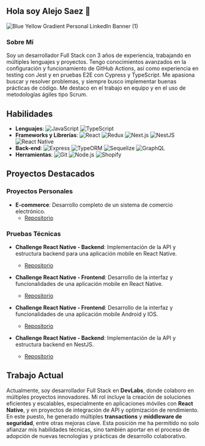 ## Hola soy Alejo Saez 👋

![Blue   Yellow Gradient Personal LinkedIn Banner (1)](https://github.com/user-attachments/assets/b5b132b7-0f59-4121-8850-fd26bb9dfa35)


### Sobre Mí
Soy un desarrollador Full Stack con 3 años de experiencia, trabajando en múltiples lenguajes y proyectos. Tengo conocimientos avanzados en la configuración y funcionamiento de GitHub Actions, así como experiencia en testing con Jest y en pruebas E2E con Cypress y TypeScript. Me apasiona buscar y resolver problemas, y siempre busco implementar buenas prácticas de código. Me destaco en el trabajo en equipo y en el uso de metodologías ágiles tipo Scrum.



## Habilidades
- **Lenguajes**: ![JavaScript](https://img.shields.io/badge/-JavaScript-yellow) ![TypeScript](https://img.shields.io/badge/-TypeScript-blue)
- **Frameworks y Librerías**: ![React](https://img.shields.io/badge/-React-blue) ![Redux](https://img.shields.io/badge/-Redux-purple) ![Next.js](https://img.shields.io/badge/-Next.js-black) ![NestJS](https://img.shields.io/badge/-NestJS-red) ![React Native](https://img.shields.io/badge/-React%20Native-blue)
- **Back-end**: ![Express](https://img.shields.io/badge/-Express-lightgrey) ![TypeORM](https://img.shields.io/badge/-TypeORM-orange) ![Sequelize](https://img.shields.io/badge/-Sequelize-blue) ![GraphQL](https://img.shields.io/badge/-GraphQL-pink)
- **Herramientas**: ![Git](https://img.shields.io/badge/-Git-orange) ![Node.js](https://img.shields.io/badge/-Node.js-green) ![Shopify](https://img.shields.io/badge/-Shopify-brightgreen)


## Proyectos Destacados

### Proyectos Personales
- **E-commerce**: Desarrollo completo de un sistema de comercio electrónico.
  - [Repositorio](https://github.com/alejosaez/e-commerce.git)

### Pruebas Técnicas
- **Challenge React Native - Backend**: Implementación de la API y estructura backend para una aplicación mobile en React Native.
  - [Repositorio](https://github.com/alejosaez/ChallengeRNBack)
- **Challenge React Native - Frontend**: Desarrollo de la interfaz y funcionalidades de una aplicación mobile en React Native.
  - [Repositorio](https://github.com/alejosaez/challengeRN-)
 
- **Challenge React Native - Frontend**: Desarrollo de la interfaz y funcionalidades de una aplicación mobile Android y IOS.
  - [Repositorio](https://github.com/alejosaez/gogameapp)
- **Challenge React Native - Backend**: Implementación de la API y estructura backend en NestJS.
  - [Repositorio](https://github.com/alejosaez/gogameappBack)
## Trabajo Actual

Actualmente, soy desarrollador Full Stack en **DevLabs**, donde colaboro en múltiples proyectos innovadores. Mi rol incluye la creación de soluciones eficientes y escalables, especialmente en aplicaciones móviles con **React Native**, y en proyectos de integración de API y optimización de rendimiento. En este puesto, he generado múltiples **transactions** y **middleware de seguridad**, entre otras mejoras clave. Esta posición me ha permitido no solo afianzar mis habilidades técnicas, sino también aportar en el proceso de adopción de nuevas tecnologías y prácticas de desarrollo colaborativo.
